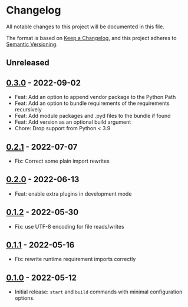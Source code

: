 # Changelog

All notable changes to this project will be documented in this file.

The format is based on [Keep a Changelog](https://keepachangelog.com/en/1.0.0/), and this project adheres to [Semantic Versioning](https://semver.org/spec/v2.0.0.html).

## Unreleased

## [0.3.0] - 2022-09-02

- Feat: Add an option to append vendor package to the Python Path
- Feat: Add an option to bundle requirements of the requirements recursively
- Feat: Add module packages and .pyd files to the bundle if found
- Feat: Add version as an optional build argument
- Chore: Drop support from Python < 3.9

## [0.2.1] - 2022-07-07

- Fix: Correct some plain import rewrites

## [0.2.0] - 2022-06-13

- Feat: enable extra plugins in development mode

## [0.1.2] - 2022-05-30

- Fix: use UTF-8 encoding for file reads/writes

## [0.1.1] - 2022-05-16

- Fix: rewrite runtime requirement imports correctly

## [0.1.0] - 2022-05-12

- Initial release: `start` and `build` commands with minimal configuration options.

[0.1.0]: https://github.com/nlsfi/qgis-plugin-dev-tools/releases/tag/v0.1.0
[0.1.1]: https://github.com/nlsfi/qgis-plugin-dev-tools/releases/tag/v0.1.1
[0.1.2]: https://github.com/nlsfi/qgis-plugin-dev-tools/releases/tag/v0.1.2
[0.2.0]: https://github.com/nlsfi/qgis-plugin-dev-tools/releases/tag/v0.2.0
[0.2.1]: https://github.com/nlsfi/qgis-plugin-dev-tools/releases/tag/v0.2.1
[0.3.0]: https://github.com/nlsfi/qgis-plugin-dev-tools/releases/tag/v0.3.0
